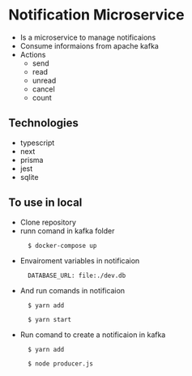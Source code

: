 # Notification Microservice

- Is a microservice to manage notificaions
- Consume informaions from apache kafka
- Actions
  - send
  - read
  - unread
  - cancel
  - count

## Technologies
- typescript
- next
- prisma
- jest
- sqlite

## To use in local
- Clone repository
- runn comand in kafka folder
  ```
    $ docker-compose up
  ```
- Envairoment variables in notificaion
  ```
    DATABASE_URL: file:./dev.db
  ```
- And run comands in notificaion
  ```
    $ yarn add

    $ yarn start
  ```
- Run comand to create a notificaion in kafka
  ```
    $ yarn add

    $ node producer.js
  ```
